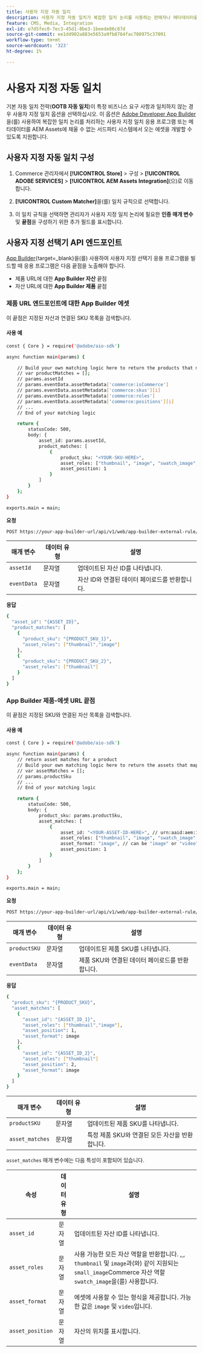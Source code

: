 ```yaml
---
title: 사용자 지정 자동 일치
description: 사용자 지정 자동 일치가 복잡한 일치 논리를 사용하는 판매자나 메타데이터를 AEM Assets에 채울 수 없는 서드파티 시스템에 의존하는 판매자에게 특히 유용한 방법에 대해 알아봅니다.
feature: CMS, Media, Integration
exl-id: e7d5fec0-7ec3-45d1-8be3-1beede86c87d
source-git-commit: ee1dd902a883e5653a9fb8764fac708975c37091
workflow-type: tm+mt
source-wordcount: '323'
ht-degree: 1%

---
```


# 사용자 지정 자동 일치

기본 자동 일치 전략(**OOTB 자동 일치**)이 특정 비즈니스 요구 사항과 일치하지 않는 경우 사용자 지정 일치 옵션을 선택하십시오. 이 옵션은 [Adobe Developer App Builder](https://experienceleague.adobe.com/en/docs/commerce-learn/tutorials/adobe-developer-app-builder/introduction-to-app-builder)을(를) 사용하여 복잡한 일치 논리를 처리하는 사용자 지정 일치 응용 프로그램 또는 메타데이터를 AEM Assets에 채울 수 없는 서드파티 시스템에서 오는 에셋을 개발할 수 있도록 지원합니다.

## 사용자 지정 자동 일치 구성

1. Commerce 관리자에서 **[!UICONTROL Store]** > 구성 > **[!UICONTROL ADOBE SERVICES]** > **[!UICONTROL AEM Assets Integration]**(으)로 이동합니다.

1. **[!UICONTROL Custom Matcher]**&#x200B;을(를) 일치 규칙으로 선택합니다.

1. 이 일치 규칙을 선택하면 관리자가 사용자 지정 일치 논리에 필요한 **인증 매개 변수** 및 **끝점**&#x200B;을 구성하기 위한 추가 필드를 표시합니다.

## 사용자 지정 선택기 API 엔드포인트

[App Builder](https://experienceleague.adobe.com/en/docs/commerce-learn/tutorials/adobe-developer-app-builder/introduction-to-app-builder){target=_blank}을(를) 사용하여 사용자 지정 선택기 응용 프로그램을 빌드할 때 응용 프로그램은 다음 끝점을 노출해야 합니다.

* 제품 URL에 대한 **App Builder 자산** 끝점
* 자산 URL에 대한 **App Builder 제품** 끝점

### 제품 URL 엔드포인트에 대한 App Builder 에셋

이 끝점은 지정된 자산과 연결된 SKU 목록을 검색합니다.

#### 사용 예

```bash
const { Core } = require('@adobe/aio-sdk')

async function main(params) {

    // Build your own matching logic here to return the products that map to the assetId
    // var productMatches = [];
    // params.assetId
    // params.eventData.assetMetadata['commerce:isCommerce']
    // params.eventData.assetMetadata['commerce:skus'][i]
    // params.eventData.assetMetadata['commerce:roles']
    // params.eventData.assetMetadata['commerce:positions'][i]
    // ...
    // End of your matching logic

    return {
        statusCode: 500,
        body: {
            asset_id: params.assetId,
            product_matches: [
                {
                    product_sku: "<YOUR-SKU-HERE>",
                    asset_roles: ["thumbnail", "image", "swatch_image", "small_image"],
                    asset_position: 1
                }
            ]
        }
    };
}

exports.main = main;
```

**요청**

```bash
POST https://your-app-builder-url/api/v1/web/app-builder-external-rule/asset-to-product
```

| 매개 변수 | 데이터 유형 | 설명 |
| --- | --- | --- |
| `assetId` | 문자열 | 업데이트된 자산 ID를 나타냅니다. |
| `eventData` | 문자열 | 자산 ID와 연결된 데이터 페이로드를 반환합니다. |

**응답**

```bash
{
  "asset_id": "{ASSET_ID}",
  "product_matches": [
    {
      "product_sku": "{PRODUCT_SKU_1}",
      "asset_roles": ["thumbnail","image"]
    },
    {
      "product_sku": "{PRODUCT_SKU_2}",
      "asset_roles": ["thumbnail"]
    }
  ]
}
```

### App Builder 제품-에셋 URL 끝점

이 끝점은 지정된 SKU와 연결된 자산 목록을 검색합니다.

#### 사용 예

```bash
const { Core } = require('@adobe/aio-sdk')

async function main(params) {
    // return asset matches for a product
    // Build your own matching logic here to return the assets that map to the productSku
    // var assetMatches = [];
    // params.productSku
    // ...
    // End of your matching logic

    return {
        statusCode: 500,
        body: {
            product_sku: params.productSku,
            asset_matches: [
                {
                    asset_id: "<YOUR-ASSET-ID-HERE>", // urn:aaid:aem:1aa1d5i2-17h8-40a7-a228-e3ur588deee1
                    asset_roles: ["thumbnail", "image", "swatch_image", "small_image"],
                    asset_format: "image", // can be "image" or "video"
                    asset_position: 1
                }
            ]
        }
    };
}

exports.main = main;
```

**요청**

```bash
POST https://your-app-builder-url/api/v1/web/app-builder-external-rule/product-to-asset
```

| 매개 변수 | 데이터 유형 | 설명 |
| --- | --- | --- |
| `productSKU` | 문자열 | 업데이트된 제품 SKU를 나타냅니다. |
| `eventData` | 문자열 | 제품 SKU와 연결된 데이터 페이로드를 반환합니다. |

**응답**

```bash
{
  "product_sku": "{PRODUCT_SKU}",
  "asset_matches": [
    {
      "asset_id": "{ASSET_ID_1}",
      "asset_roles": ["thumbnail","image"],
      "asset_position": 1,
      "asset_format": image
    },
    {
      "asset_id": "{ASSET_ID_2}",
      "asset_roles": ["thumbnail"]
      "asset_position": 2,
      "asset_format": image     
    }
  ]
}
```

| 매개 변수 | 데이터 유형 | 설명 |
| --- | --- | --- |
| `productSKU` | 문자열 | 업데이트된 제품 SKU를 나타냅니다. |
| `asset_matches` | 문자열 | 특정 제품 SKU와 연결된 모든 자산을 반환합니다. |

`asset_matches` 매개 변수에는 다음 특성이 포함되어 있습니다.

| 속성 | 데이터 유형 | 설명 |
| --- | --- | --- |
| `asset_id` | 문자열 | 업데이트된 자산 ID를 나타냅니다. |
| `asset_roles` | 문자열 | 사용 가능한 모든 자산 역할을 반환합니다. [, ](https://experienceleague.adobe.com/en/docs/commerce-admin/catalog/products/digital-assets/product-image#image-roles), `thumbnail` 및 `image`과(와) 같이 지원되는 `small_image`Commerce 자산 역할`swatch_image`을(를) 사용합니다. |
| `asset_format` | 문자열 | 에셋에 사용할 수 있는 형식을 제공합니다. 가능한 값은 `image` 및 `video`입니다. |
| `asset_position` | 문자열 | 자산의 위치를 표시합니다. |

